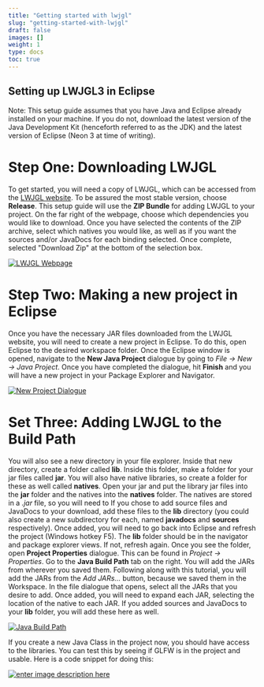 ```yaml
---
title: "Getting started with lwjgl"
slug: "getting-started-with-lwjgl"
draft: false
images: []
weight: 1
type: docs
toc: true
---
```


## Setting up LWJGL3 in Eclipse
Note: This setup guide assumes that you have Java and Eclipse already installed on your machine.  If you do not, download the latest version of the Java Development Kit (henceforth referred to as the JDK) and the latest version of Eclipse (Neon 3 at time of writing).

# Step One: Downloading LWJGL #

To get started, you will need a copy of LWJGL, which can be accessed from the [LWJGL website][1].  To be assured the most stable version, choose **Release**.  This setup guide will use the **ZIP Bundle** for adding LWJGL to your project.  On the far right of the webpage, choose which dependencies you would like to download.  Once you have selected the contents of the ZIP archive, select which natives you would like, as well as if you want the sources and/or JavaDocs for each binding selected.  Once complete, selected "Download Zip" at the bottom of the selection box.

[![LWJGL Webpage][2]][2]

# Step Two: Making a new project in Eclipse #

Once you have the necessary JAR files downloaded from the LWJGL website, you will need to create a new project in Eclipse.  To do this, open Eclipse to the desired workspace folder.  Once the Eclipse window is opened, navigate to the **New Java Project** dialogue by going to *File -> New -> Java Project*.  Once you have completed the dialogue, hit **Finish** and you will have a new project in your Package Explorer and Navigator.  

[![New Project Dialogue][3]][3]

# Set Three: Adding LWJGL to the Build Path ##

You will also see a new directory in your file explorer.  Inside that new directory, create a folder called **lib**.  Inside this folder, make a folder for your jar files called **jar**.  You will also have native libraries, so create a folder for these as well called **natives**.  Open your jar and put the library jar files into the **jar** folder and the natives into the **natives** folder.  The natives are stored in a *.jar* file, so you will need to   If you chose to add source files and JavaDocs to your download, add these files to the **lib** directory (you could also create a new subdirectory for each, named **javadocs** and **sources** respectively).  Once added, you will need to go back into Eclipse and refresh the project (Windows hotkey F5).  The **lib** folder should be in the navigator and package explorer views.  If not, refresh again.  Once you see the folder, open **Project Properties** dialogue.  This can be found in *Project -> Properties*.  Go to the **Java Build Path** tab on the right.  You will add the JARs from wherever you saved them.  Following along with this tutorial, you will add the JARs from the *Add JARs...* button, because we saved them in the Workspace.  In the file dialogue that opens, select all the JARs that you desire to add.  Once added, you will need to expand each JAR, selecting the location of the native to each JAR.  If you added sources and JavaDocs to your **lib** folder, you will add these here as well.

[![Java Build Path][4]][4]

If you create a new Java Class in the project now, you should have access to the libraries.  You can test this by seeing if GLFW is in the project and usable.  Here is a code snippet for doing this:

[![enter image description here][5]][5]


  [1]: https://www.lwjgl.org/download
  [2]: https://i.stack.imgur.com/xOLqE.png
  [3]: https://i.stack.imgur.com/1JCZI.png
  [4]: https://i.stack.imgur.com/RfZWN.png
  [5]: https://i.stack.imgur.com/rjFea.png

